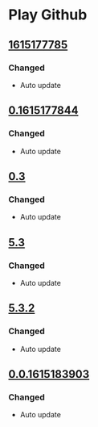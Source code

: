 # Play Github

## [1615177785](../../releases/tag/v1615177785)

### Changed

- Auto update

## [0.1615177844](../../releases/tag/v0.1615177844)

### Changed

- Auto update

## [0.3](../../releases/tag/v0.3)

### Changed

- Auto update

## [5.3](../../releases/tag/v5.3)

### Changed
 - Auto update

## [5.3.2](../../releases/tag/v5.3.2)

### Changed
 - Auto update

## [0.0.1615183903](../../releases/tag/v0.0.1615183903)

### Changed
 - Auto update

